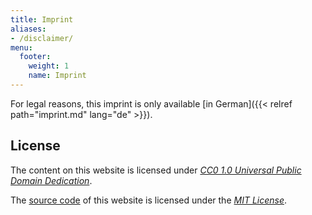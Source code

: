 ```yaml
---
title: Imprint
aliases:
- /disclaimer/
menu:
  footer:
    weight: 1
    name: Imprint
---
```


For legal reasons, this imprint is only available [in German]({{< relref path="imprint.md" lang="de" >}}).

## License

The content on this website is licensed under [_CC0 1.0 Universal Public Domain Dedication_](https://creativecommons.org/publicdomain/zero/1.0/).

The [source code](https://github.com/heinrichreimer/portfolio) of this website is licensed under the [_MIT License_](https://opensource.org/licenses/MIT).
